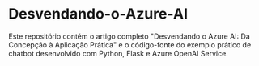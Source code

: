 # Desvendando-o-Azure-AI
Este repositório contém o artigo completo "Desvendando o Azure AI: Da Concepção à Aplicação Prática" e o código-fonte do exemplo prático de chatbot desenvolvido com Python, Flask e Azure OpenAI Service.
